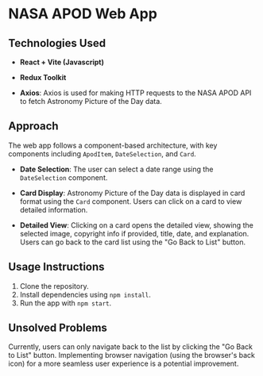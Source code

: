 # NASA APOD Web App

## Technologies Used

- **React + Vite (Javascript)**

- **Redux Toolkit**

- **Axios**: Axios is used for making HTTP requests to the NASA APOD API to fetch Astronomy Picture of the Day data.

## Approach

The web app follows a component-based architecture, with key components including `ApodItem`, `DateSelection`, and `Card`.

- **Date Selection**: The user can select a date range using the `DateSelection` component.

- **Card Display**: Astronomy Picture of the Day data is displayed in card format using the `Card` component. Users can click on a card to view detailed information.

- **Detailed View**: Clicking on a card opens the detailed view, showing the selected image, copyright info if provided, title, date, and explanation. Users can go back to the card list using the "Go Back to List" button.

## Usage Instructions

1. Clone the repository.
2. Install dependencies using `npm install`.
3. Run the app with `npm start`.

## Unsolved Problems

Currently, users can only navigate back to the list by clicking the "Go Back to List" button. Implementing browser navigation (using the browser's back icon) for a more seamless user experience is a potential improvement.
